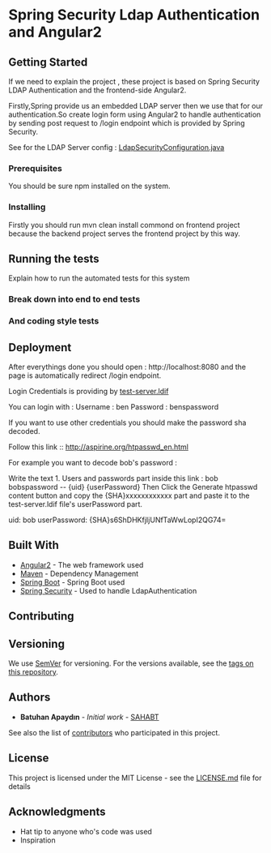 # Spring Security Ldap Authentication and Angular2 


## Getting Started

If we need to explain the project , these project is based on Spring Security LDAP Authentication and the frontend-side Angular2.

Firstly,Spring provide us an embedded LDAP server then we use that for our authentication.So create login form using 
Angular2 to handle authentication by sending post request to /login endpoint which is provided by Spring Security.

See for the LDAP Server config : [LdapSecurityConfiguration.java](https://github.com/developer-guy/spring-security-ldap-auth-with-angular2/blob/master/backend/src/main/java/com/ldapauth/config/LdapSecurityConfiguration.java)

### Prerequisites

You should be sure npm installed on the system.

### Installing

Firstly you should run mvn clean install commond on frontend project because the backend project serves the frontend project by this way.

## Running the tests

Explain how to run the automated tests for this system

### Break down into end to end tests


### And coding style tests


## Deployment

After everythings done you should open : http://localhost:8080 and the page is automatically redirect /login endpoint.

Login Credentials is providing by [test-server.ldif](https://github.com/developer-guy/spring-security-ldap-auth-with-angular2/blob/master/backend/src/main/resources/test-server.ldif)

You can login with : 
Username : ben
Password : benspassword

If you want to use other credentials you should make the password sha decoded.

Follow this link :: http://aspirine.org/htpasswd_en.html

For example you want to decode bob's password : 

Write the text 1. Users and passwords part inside this link : bob bobspassword -- {uid} {userPassword}
Then Click the Generate htpasswd content button and copy the {SHA}xxxxxxxxxxxx part and paste it to the test-server.ldif file's userPassword part.

uid: bob
userPassword: {SHA}s6ShDHKfjIjUNfTaWwLopI2QG74=
 
## Built With

* [Angular2](https://angular.io/) - The web framework used
* [Maven](https://maven.apache.org/) - Dependency Management
* [Spring Boot](https://projects.spring.io/spring-boot/) - Spring Boot used
* [Spring Security](https://projects.spring.io/spring-security/) - Used to handle LdapAuthentication

## Contributing


## Versioning

We use [SemVer](http://semver.org/) for versioning. For the versions available, see the [tags on this repository](https://github.com/your/project/tags). 

## Authors

* **Batuhan Apaydın** - *Initial work* - [SAHABT](http://www.sahabt.com/)

See also the list of [contributors](https://github.com/developer-guy/spring-security-ldap-auth-with-angular2/contributors) who participated in this project.

## License

This project is licensed under the MIT License - see the [LICENSE.md](LICENSE.md) file for details

## Acknowledgments

* Hat tip to anyone who's code was used
* Inspiration
